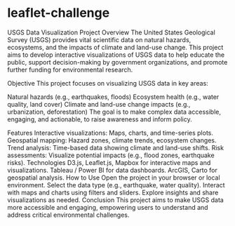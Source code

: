 # leaflet-challenge
USGS Data Visualization Project
Overview
The United States Geological Survey (USGS) provides vital scientific data on natural hazards, ecosystems, and the impacts of climate and land-use change. This project aims to develop interactive visualizations of USGS data to help educate the public, support decision-making by government organizations, and promote further funding for environmental research.

Objective
This project focuses on visualizing USGS data in key areas:

Natural hazards (e.g., earthquakes, floods)
Ecosystem health (e.g., water quality, land cover)
Climate and land-use change impacts (e.g., urbanization, deforestation)
The goal is to make complex data accessible, engaging, and actionable, to raise awareness and inform policy.

Features
Interactive visualizations: Maps, charts, and time-series plots.
Geospatial mapping: Hazard zones, climate trends, ecosystem changes.
Trend analysis: Time-based data showing climate and land-use shifts.
Risk assessments: Visualize potential impacts (e.g., flood zones, earthquake risks).
Technologies
D3.js, Leaflet.js, Mapbox for interactive maps and visualizations.
Tableau / Power BI for data dashboards.
ArcGIS, Carto for geospatial analysis.
How to Use
Open the project in your browser or local environment.
Select the data type (e.g., earthquake, water quality).
Interact with maps and charts using filters and sliders.
Explore insights and share visualizations as needed.
Conclusion
This project aims to make USGS data more accessible and engaging, empowering users to understand and address critical environmental challenges.

